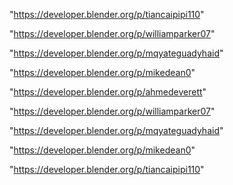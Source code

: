 "https://developer.blender.org/p/tiancaipipi110"

"https://developer.blender.org/p/williamparker07"

"https://developer.blender.org/p/mqyateguadyhaid"

"https://developer.blender.org/p/mikedean0"

 
"https://developer.blender.org/p/ahmedeverett"


"https://developer.blender.org/p/williamparker07"


"https://developer.blender.org/p/mqyateguadyhaid"


"https://developer.blender.org/p/mikedean0"


"https://developer.blender.org/p/tiancaipipi110"


 
